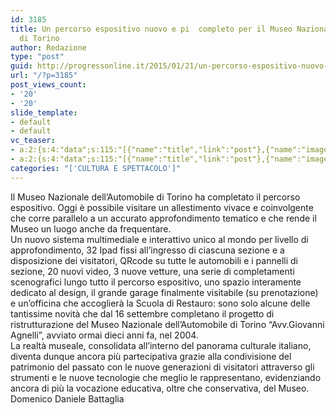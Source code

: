 ```yaml
---
id: 3185
title: Un percorso espositivo nuovo e pi  completo per il Museo Nazionale dell&#039;Automobile
  di Torino
author: Redazione
type: "post"
guid: http://progressonline.it/2015/01/21/un-percorso-espositivo-nuovo-e-pi-completo-per-il-museo-nazionale-dellautomobile-di-torino/
url: "/?p=3185"
post_views_count:
- '20'
- '20'
slide_template:
- default
- default
vc_teaser:
- a:2:{s:4:"data";s:115:"[{"name":"title","link":"post"},{"name":"image","image":"featured","link":"none"},{"name":"text","mode":"excerpt"}]";s:7:"bgcolor";s:0:"";}
- a:2:{s:4:"data";s:115:"[{"name":"title","link":"post"},{"name":"image","image":"featured","link":"none"},{"name":"text","mode":"excerpt"}]";s:7:"bgcolor";s:0:"";}
categories: "['CULTURA E SPETTACOLO']"
---
```


<div>Il Museo Nazionale dell’Automobile di Torino ha completato il percorso espositivo. Oggi è possibile visitare un allestimento vivace e coinvolgente che corre parallelo a un accurato approfondimento tematico e che rende il Museo un luogo anche da frequentare.</div><div>Un nuovo sistema multimediale e interattivo unico al mondo per livello di approfondimento, 32 Ipad fissi all’ingresso di ciascuna sezione e a disposizione dei visitatori, QRcode su tutte le automobili e i pannelli di sezione, 20 nuovi video, 3 nuove vetture, una serie di completamenti scenografici lungo tutto il percorso espositivo, uno spazio interamente dedicato al design, il grande garage finalmente visitabile (su prenotazione) e un’officina che accoglierà la Scuola di Restauro: sono solo alcune delle tantissime novità che dal 16 settembre completano il progetto di ristrutturazione del Museo Nazionale dell’Automobile di Torino “Avv.Giovanni Agnelli”, avviato ormai dieci anni fa, nel 2004.</div><div>La realtà museale, consolidata all’interno del panorama culturale italiano, diventa dunque ancora più partecipativa grazie alla condivisione del patrimonio del passato con le nuove generazioni di visitatori attraverso gli strumenti e le nuove tecnologie che meglio le rappresentano, evidenziando ancora di più la vocazione educativa, oltre che conservativa, del Museo.</div><div></div><div>Domenico Daniele Battaglia</div>